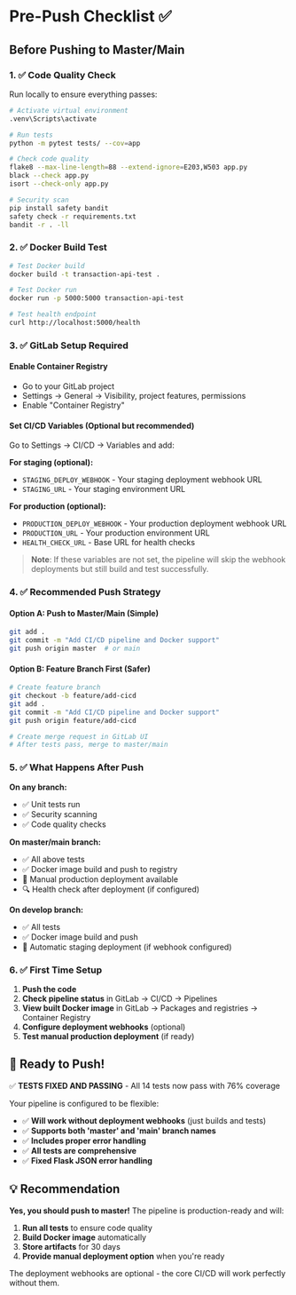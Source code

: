 # Pre-Push Checklist ✅

## Before Pushing to Master/Main

### 1. ✅ **Code Quality Check**
Run locally to ensure everything passes:
```bash
# Activate virtual environment
.venv\Scripts\activate

# Run tests
python -m pytest tests/ --cov=app

# Check code quality
flake8 --max-line-length=88 --extend-ignore=E203,W503 app.py
black --check app.py
isort --check-only app.py

# Security scan
pip install safety bandit
safety check -r requirements.txt
bandit -r . -ll
```

### 2. ✅ **Docker Build Test**
```bash
# Test Docker build
docker build -t transaction-api-test .

# Test Docker run
docker run -p 5000:5000 transaction-api-test

# Test health endpoint
curl http://localhost:5000/health
```

### 3. ✅ **GitLab Setup Required**

#### Enable Container Registry
- Go to your GitLab project
- Settings → General → Visibility, project features, permissions
- Enable "Container Registry"

#### Set CI/CD Variables (Optional but recommended)
Go to Settings → CI/CD → Variables and add:

**For staging (optional):**
- `STAGING_DEPLOY_WEBHOOK` - Your staging deployment webhook URL
- `STAGING_URL` - Your staging environment URL

**For production (optional):**
- `PRODUCTION_DEPLOY_WEBHOOK` - Your production deployment webhook URL  
- `PRODUCTION_URL` - Your production environment URL
- `HEALTH_CHECK_URL` - Base URL for health checks

> **Note**: If these variables are not set, the pipeline will skip the webhook deployments but still build and test successfully.

### 4. ✅ **Recommended Push Strategy**

#### Option A: Push to Master/Main (Simple)
```bash
git add .
git commit -m "Add CI/CD pipeline and Docker support"
git push origin master  # or main
```

#### Option B: Feature Branch First (Safer)
```bash
# Create feature branch
git checkout -b feature/add-cicd
git add .
git commit -m "Add CI/CD pipeline and Docker support"
git push origin feature/add-cicd

# Create merge request in GitLab UI
# After tests pass, merge to master/main
```

### 5. ✅ **What Happens After Push**

**On any branch:**
- ✅ Unit tests run
- ✅ Security scanning
- ✅ Code quality checks

**On master/main branch:**
- ✅ All above tests
- ✅ Docker image build and push to registry
- 🔄 Manual production deployment available
- 🔍 Health check after deployment (if configured)

**On develop branch:**
- ✅ All tests
- ✅ Docker image build and push
- 🚀 Automatic staging deployment (if webhook configured)

### 6. ✅ **First Time Setup**

1. **Push the code**
2. **Check pipeline status** in GitLab → CI/CD → Pipelines
3. **View built Docker image** in GitLab → Packages and registries → Container Registry
4. **Configure deployment webhooks** (optional)
5. **Test manual production deployment** (if ready)

## 🚀 Ready to Push!

✅ **TESTS FIXED AND PASSING** - All 14 tests now pass with 76% coverage

Your pipeline is configured to be flexible:
- ✅ **Will work without deployment webhooks** (just builds and tests)
- ✅ **Supports both 'master' and 'main' branch names**
- ✅ **Includes proper error handling**
- ✅ **All tests are comprehensive**
- ✅ **Fixed Flask JSON error handling**

## 💡 Recommendation

**Yes, you should push to master!** The pipeline is production-ready and will:

1. **Run all tests** to ensure code quality
2. **Build Docker image** automatically  
3. **Store artifacts** for 30 days
4. **Provide manual deployment option** when you're ready

The deployment webhooks are optional - the core CI/CD will work perfectly without them.
